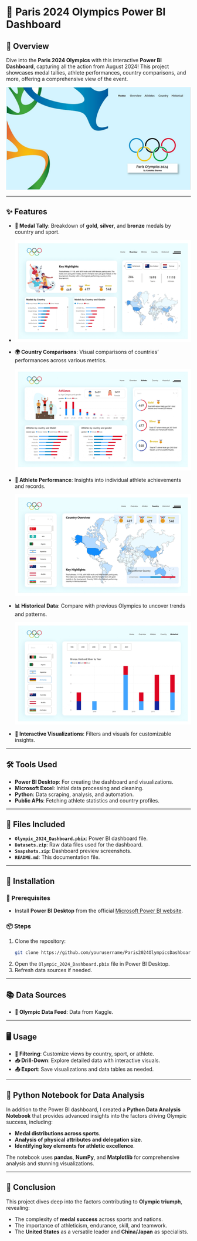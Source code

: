 # 🏅 Paris 2024 Olympics Power BI Dashboard  

## 📖 **Overview**  
Dive into the **Paris 2024 Olympics** with this interactive **Power BI Dashboard**, capturing all the action from August 2024! This project showcases medal tallies, athlete performances, country comparisons, and more, offering a comprehensive view of the event.  

![Dashboard Preview](https://github.com/SharmaKanishkaa/Paris-2024-Olympics-Data-Analysis/blob/main/Olympic-Dashboard_page-0001.jpg)

---

## ✨ **Features**  
- **🥇 Medal Tally**: Breakdown of **gold**, **silver**, and **bronze** medals by country and sport.
- 
  ![ Medal Tally](https://github.com/SharmaKanishkaa/Paris-2024-Olympics-Data-Analysis/blob/main/Olympic-Dashboard_page-0002.jpg)
  
- **🌍 Country Comparisons**: Visual comparisons of countries’ performances across various metrics.
  
  ![Country Comparisons](https://github.com/SharmaKanishkaa/Paris-2024-Olympics-Data-Analysis/blob/main/Olympic-Dashboard_page-0003.jpg)
  
- **🏃 Athlete Performance**: Insights into individual athlete achievements and records.

  ![Athlete Performance](https://github.com/SharmaKanishkaa/Paris-2024-Olympics-Data-Analysis/blob/main/Olympic-Dashboard_page-0004.jpg)
  
- **📊 Historical Data**: Compare with previous Olympics to uncover trends and patterns.

  ![ Historical Data](https://github.com/SharmaKanishkaa/Paris-2024-Olympics-Data-Analysis/blob/main/Olympic-Dashboard_page-0005.jpg)
  
- **🎨 Interactive Visualizations**: Filters and visuals for customizable insights.  

---

## 🛠️ **Tools Used**  
- **Power BI Desktop**: For creating the dashboard and visualizations.  
- **Microsoft Excel**: Initial data processing and cleaning.  
- **Python**: Data scraping, analysis, and automation.  
- **Public APIs**: Fetching athlete statistics and country profiles.  

---

## 📂 **Files Included**  
- **`Olympic_2024_Dashboard.pbix`**: Power BI dashboard file.  
- **`Datasets.zip`**: Raw data files used for the dashboard.  
- **`Snapshots.zip`**: Dashboard preview screenshots.  
- **`README.md`**: This documentation file.  

---

## 🚀 **Installation**  

### **🔑 Prerequisites**  
- Install **Power BI Desktop** from the official [Microsoft Power BI website](https://powerbi.microsoft.com/).  

### **📦 Steps**  
1. Clone the repository:  
   ```bash  
   git clone https://github.com/yourusername/Paris2024OlympicsDashboard.git  
   ```  
2. Open the `Olympic_2024_Dashboard.pbix` file in Power BI Desktop.  
3. Refresh data sources if needed.  

---

## 📚 **Data Sources**  
- **📡 Olympic Data Feed**: Data from Kaggle.   

---

## 🖥️ **Usage**  
- **🔎 Filtering**: Customize views by country, sport, or athlete.  
- **📥 Drill-Down**: Explore detailed data with interactive visuals.  
- **📤 Export**: Save visualizations and data tables as needed.  

---

## 🐍 **Python Notebook for Data Analysis**  
In addition to the Power BI dashboard, I created a **Python Data Analysis Notebook** that provides advanced insights into the factors driving Olympic success, including:  
- **Medal distributions across sports**.  
- **Analysis of physical attributes and delegation size**.  
- **Identifying key elements for athletic excellence**.  

The notebook uses **pandas**, **NumPy**, and **Matplotlib** for comprehensive analysis and stunning visualizations.  

---

## 🏁 **Conclusion**  
This project dives deep into the factors contributing to **Olympic triumph**, revealing:  
- The complexity of **medal success** across sports and nations.  
- The importance of athleticism, endurance, skill, and teamwork.  
- The **United States** as a versatile leader and **China/Japan** as specialists.  
